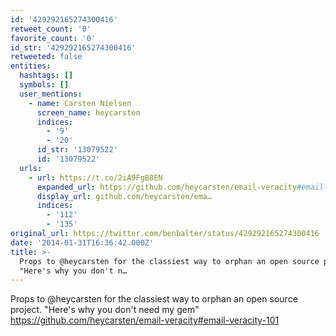 ```yaml
---
id: '429292165274300416'
retweet_count: '0'
favorite_count: '0'
id_str: '429292165274300416'
retweeted: false
entities:
  hashtags: []
  symbols: []
  user_mentions:
    - name: Carsten Nielsen
      screen_name: heycarsten
      indices:
        - '9'
        - '20'
      id_str: '13079522'
      id: '13079522'
  urls:
    - url: https://t.co/2iA9FgB8EN
      expanded_url: https://github.com/heycarsten/email-veracity#email-veracity-101
      display_url: github.com/heycarsten/ema…
      indices:
        - '112'
        - '135'
original_url: https://twitter.com/benbalter/status/429292165274300416
date: '2014-01-31T16:36:42.000Z'
title: >-
  Props to @heycarsten for the classiest way to orphan an open source project.
  "Here's why you don't n…
---
```


Props to @heycarsten for the classiest way to orphan an open source project. "Here's why you don't need my gem" https://github.com/heycarsten/email-veracity#email-veracity-101